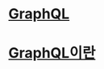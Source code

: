 # [GraphQL](https://www.youtube.com/watch?v=1imQ1_aOQvU&list=PL7jH19IHhOLMu8dpjb2A6O7BYYlO2gJbN&index=136)
# [GraphQL이란](https://www.youtube.com/watch?v=EkWI6Ru8lFQ)
